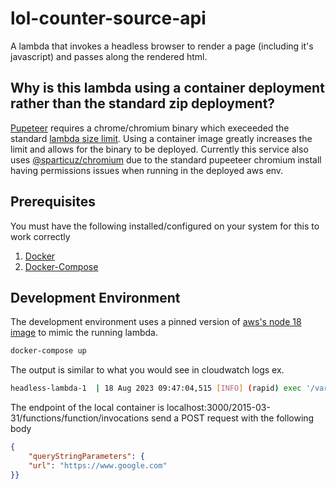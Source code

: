 # lol-counter-source-api
A lambda that invokes a headless browser to render a page (including it's javascript) and passes along the rendered html.

## Why is this lambda using a container deployment rather than the standard zip deployment?
[Pupeteer](https://pptr.dev/) requires a chrome/chromium binary which execeeded the standard [lambda size limit](https://docs.aws.amazon.com/lambda/latest/dg/gettingstarted-limits.html#function-configuration-deployment-and-execution). Using a container image greatly increases the limit and allows for the binary to be deployed. Currently this service also uses [@sparticuz/chromium](https://github.com/Sparticuz/chromium) due to the standard pupeeteer chromium install having permissions issues when running in the deployed aws env.

## Prerequisites
You must have the following installed/configured on your system for this to work correctly<br />
1. [Docker](https://www.docker.com/)
2. [Docker-Compose](https://docs.docker.com/compose/)

## Development Environment
The development environment uses a pinned version of [aws's node 18 image](https://gallery.ecr.aws/lambda/nodejs) to mimic the running lambda. 

```bash
docker-compose up
```

The output is similar to what you would see in cloudwatch logs ex.

```bash
headless-lambda-1  | 18 Aug 2023 09:47:04,515 [INFO] (rapid) exec '/var/runtime/bootstrap' (cwd=/var/task, handler=)
```

The endpoint of the local container is localhost:3000/2015-03-31/functions/function/invocations send a POST request with the following body
```json
{
    "queryStringParameters": {
	"url": "https://www.google.com"
}}
```
